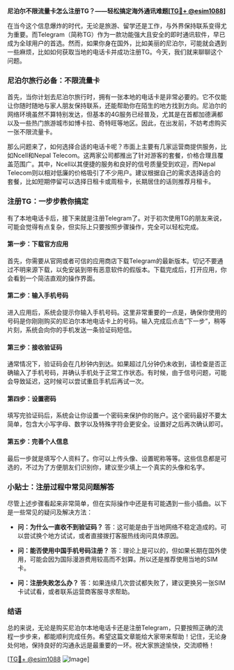 **尼泊尔不限流量卡怎么注册TG？——轻松搞定海外通讯难题[[TG💪+ @esim1088](https://t.me/s/esim1088)]**

在当今这个信息爆炸的时代，无论是旅游、留学还是工作，与外界保持联系变得尤为重要。而Telegram（简称TG）作为一款功能强大且安全的即时通讯软件，早已成为全球用户的首选。然而，如果你身在国外，比如美丽的尼泊尔，可能就会遇到一些麻烦，比如如何获取当地的电话卡并成功注册TG。今天，我们就来聊聊这个问题。

### 尼泊尔旅行必备：不限流量卡

首先，当你计划去尼泊尔旅行时，拥有一张本地的电话卡是非常必要的。它不仅能让你随时随地与家人朋友保持联系，还能帮助你在陌生的地方找到方向。尼泊尔的网络环境虽然不算特别发达，但基本的4G服务已经普及，尤其是在首都加德满都以及一些热门旅游城市如博卡拉、奇特旺等地区。因此，在出发前，不妨考虑购买一张不限流量卡。

那么问题来了，如何选择合适的电话卡呢？市面上主要有几家运营商提供服务，比如Ncell和Nepal Telecom。这两家公司都推出了针对游客的套餐，价格合理且覆盖范围广。其中，Ncell以其便捷的服务和良好的信号质量受到欢迎，而Nepal Telecom则以相对低廉的价格吸引了不少用户。建议根据自己的需求选择适合的套餐，比如短期停留可以选择日租卡或周租卡，长期居住的话则推荐月租卡。

### 注册TG：一步步教你搞定

有了本地电话卡后，接下来就是注册Telegram了。对于初次使用TG的朋友来说，可能会觉得有点复杂，但实际上只要按照步骤操作，完全可以轻松完成。

#### 第一步：下载官方应用

首先，你需要从官网或者可信的应用商店下载Telegram的最新版本。切记不要通过不明来源下载，以免安装到带有恶意软件的假版本。下载完成后，打开应用，你会看到一个简洁直观的操作界面。

#### 第二步：输入手机号码

进入应用后，系统会提示你输入手机号码。这里非常重要的一点是，确保你使用的号码是你刚刚购买的尼泊尔本地电话卡上的号码。输入完成后点击“下一步”，稍等片刻，系统会向你的手机发送一条验证码短信。

#### 第三步：接收验证码

通常情况下，验证码会在几秒钟内到达。如果超过几分钟仍未收到，请检查是否正确输入了手机号码，并确认手机处于正常工作状态。有时候，由于信号问题，可能会导致延迟，这时候可以尝试重启手机后再试一次。

#### 第四步：设置密码

填写完验证码后，系统会让你设置一个密码来保护你的账户。这个密码最好不要太简单，包含大小写字母、数字以及特殊字符会更安全。设置好之后再次确认即可。

#### 第五步：完善个人信息

最后一步就是填写个人资料了。你可以上传头像、设置昵称等等。这些信息都是可选的，不过为了方便朋友们识别你，建议至少填上一个真实的头像和名字。

### 小贴士：注册过程中常见问题解答

尽管上述步骤看起来非常简单，但在实际操作中还是有可能遇到一些小插曲。以下是一些常见的疑问及解决方法：

- **问：为什么一直收不到验证码？**
  答：这可能是由于当地网络不稳定造成的。可以尝试换个地方试试，或者直接拨打客服热线询问具体原因。
  
- **问：能否使用中国手机号码注册？**
  答：理论上是可以的，但如果长期在国外使用，可能会因为国际漫游费用较高而不划算。所以还是推荐使用当地的SIM卡。

- **问：注册失败怎么办？**
  答：如果连续几次尝试都失败了，建议更换另一张SIM卡试试看，或者联系运营商客服寻求帮助。

### 结语

总的来说，无论是购买尼泊尔本地电话卡还是注册Telegram，只要按照正确的流程一步步来，都能顺利完成任务。希望这篇文章能给大家带来帮助！记住，无论身处何地，保持良好的沟通永远是最重要的一环。祝大家旅途愉快，交流顺畅！

[[TG💪+ @esim1088](https://t.me/s/esim1088) ![Image](https://i.postimg.cc/4NQfJmqS/Snipaste-2025-05-13-00-14-12.png)]